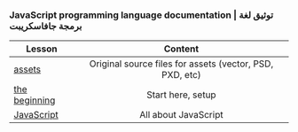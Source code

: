

### JavaScript programming language documentation | توثيق لغة برمجة جافاسكريبت

|  Lesson | Content |
| ------ |:-----:|
|[assets](./assets/README.md)|Original source files for assets (vector, PSD, PXD, etc)|
|[the beginning](./The-Beginning/README.md)|Start here, setup|
|[JavaScript](./JavaScript)|All about JavaScript|